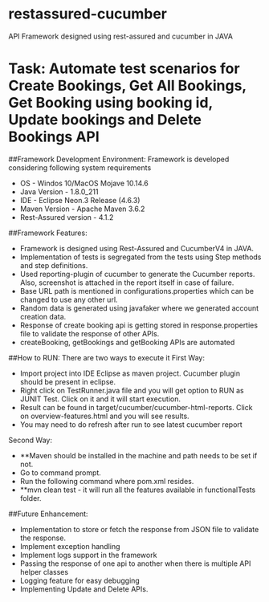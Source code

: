 # restassured-cucumber
API Framework designed using rest-assured and cucumber in JAVA

# Task: Automate test scenarios for Create Bookings, Get All Bookings, Get Booking using booking id, Update bookings and Delete Bookings API

##Framework Development Environment:
Framework is developed considering following system requirements
- OS - Windos 10/MacOS Mojave 10.14.6	
- Java Version - 1.8.0_211
- IDE - Eclipse Neon.3 Release (4.6.3)
- Maven Version - Apache Maven 3.6.2
- Rest-Assured version - 4.1.2

##Framework Features:
- Framework is designed using Rest-Assured and CucumberV4 in JAVA.
- Implementation of tests is segregated from the tests using Step methods and step definitions.
- Used reporting-plugin of cucumber to generate the Cucumber reports. Also, screenshot is attached in the report itself in case of failure.
- Base URL path is mentioned in configurations.properties which can be changed to use any other url.
- Random data is generated using javafaker where we generated account creation data.
- Response of create booking api is getting stored in response.properties file to validate the response of other APIs.
- createBooking, getBookings and getBooking APIs are automated

##How to RUN:
There are two ways to execute it
First Way:
- Import project into IDE Eclipse as maven project. Cucumber plugin should be present in eclipse.
- Right click on TestRunner.java file and you will get option to RUN as JUNIT Test. Click on it and it will start execution.
- Result can be found in target/cucumber/cucumber-html-reports. Click on overview-features.html and you will see results.
- You may need to do refresh after run to see latest cucumber report
   
Second Way:
- **Maven should be installed in the machine and path needs to be set if not.
- Go to command prompt.
- Run the following command where pom.xml resides.
- **mvn clean test  - it will run all the features available in functionalTests folder.


##Future Enhancement: 
- Implementation to store or fetch the response from JSON file to validate the response.
- Implement exception handling
- Implement logs support in the framework
- Passing the response of one api to another when there is multiple API helper classes
- Logging feature for easy debugging 
- Implementing Update and Delete APIs.
